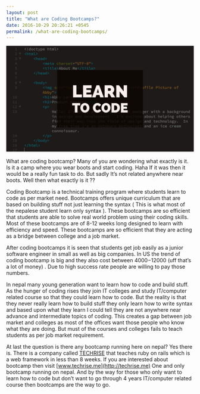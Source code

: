 ```yaml
---
layout: post
title: "What are Coding Bootcamps?"
date: 2016-10-29 20:26:21 +0545
permalink: /what-are-coding-bootcamps/
---
```


<img src="/images/learntocode.jpg" class="img-fluid">

What are coding bootcamp? Many of you are wondering what exactly is it. Is it a camp where you wear boots and start coding. Haha If it was then it would be a really fun task to do. But sadly It’s not related anywhere near boots. Well then what exactly is it ??

Coding Bootcamp is a technical training program where students learn to code as per market need. Bootcamps offers unique curriculum that are based on building stuff not just learning the syntax ( This is what most of the nepalese student learn only syntax ). These bootcamps are so efficient that students are able to solve real world problem using their coding skills. Most of these bootcamps are of 8-12 weeks long designed to learn with efficiency and speed. These bootcamps are so efficient that they are acting as a bridge between college and a job market.

After coding bootcamps it is seen that students get job easily as a junior software engineer in small as well as big companies. In US the trend of coding bootcamp is big and they also cost between $4000-$12000 (uff that’s a lot of money) . Due to high success rate people are willing to pay those numbers.

In nepal many young generation want to learn how to code and build stuff. As the hunger of coding rises they join IT colleges and study IT/computer related course so that they could learn how to code. But the reality is that they never really learn how to build stuff they only learn how to write syntax and based upon what they learn I could tell they are not anywhere near advance and intermediate topics of coding. This creates a gap between job market and colleges as most of the offices want those people who know what they are doing. But must of the courses and colleges fails to teach students as per job market requirement.

At last the question is there any bootcamp running here on nepal? Yes there is. There is a company called [TECHRISE](http://techrise.me) that teaches ruby on rails which is a web framework in less than 8 weeks. If you are interested about bootcamp then visit [www.techrise.me](http://techrise.me) One and only bootcamp running on nepal. And by the way for those who only want to learn how to code but don’t want to go through 4 years IT/computer related course then bootcamps are the way to go.
